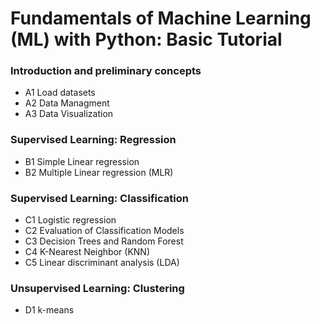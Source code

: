 # Fundamentals of Machine Learning (ML) with Python: Basic Tutorial

###  Introduction and preliminary concepts
- A1 Load datasets
- A2 Data Managment
- A3 Data Visualization


###  Supervised Learning: Regression
- B1 Simple Linear regression
- B2 Multiple Linear regression (MLR)


###  Supervised Learning: Classification
- C1 Logistic regression
- C2 Evaluation of Classification Models
- C3 Decision Trees and Random Forest
- C4 K-Nearest Neighbor (KNN)
- C5 Linear discriminant analysis (LDA)


###  Unsupervised Learning: Clustering
- D1 k-means
